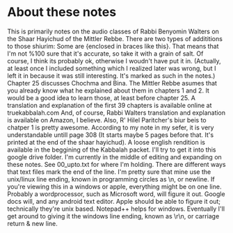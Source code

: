 # About these notes
This is primarily notes on the audio classes of Rabbi Benyomin Walters on the Shaar Hayichud of the Mittler Rebbe.
There are two types of addititions to those shiurim: Some are {enclosed in braces like this}. That means that I'm not %100 sure that it's accurate, so take it with a grain of salt. Of course, I think its probably ok, otherwise I woudn't have put it in. (Actually, at least once I included something which I realized later was wrong, but I left it in because it was still interesting. It's marked as such in the notes.)
Chapter 25 discusses Chochma and Bina. The Mittler Rebbe asumes that you already know what he explained about them in chapters 1 and 2. It would be a good idea to learn those, at least before chapter 25. A translation and explanation of the first 39 chapters is available online at truekabbalah.com And, of course, Rabbi Walters translation and explanation is available on Amazon, I believe. Also, R' Hilel Paritcher's biur beis to chatper 1 is pretty awesome. According to my note in my sefer, it is very understandable untill page 308 (It starts maybe 5 pages before that. It's printed at the end of the shaar hayichud). A loose english rendition is available in the beggining of the Kabbalah packet. I'll try to get it into this google drive folder.
I'm currently in the middle of editing and expanding on these notes. See 00_upto.txt for where I'm holding.
There are different ways that text files mark the end of the line. I'm pretty sure that mine use the unix/linux line ending, known in programming circles as \n, or newline. If you're viewing this in a windows or apple, everything might be on one line. Probably a wordprocessor, such as Microsoft word, will figure it out. Google docs will, and any android text editor. Apple should be able to figure it out; technically they're unix based. Notepad++ helps for windows. Eventually I'll get around to giving it the windows line ending, known as \r\n, or carriage return & new line.
